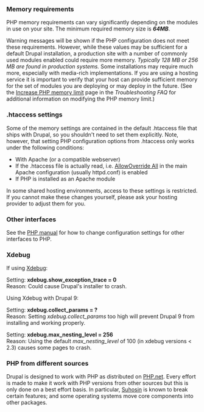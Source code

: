 ### Memory requirements

PHP memory requirements can vary significantly depending on the modules in use on your site. The minimum required memory size is _**64MB**_.

Warning messages will be shown if the PHP configuration does not meet these requirements. However, while these values may be sufficient for a default Drupal installation, a production site with a number of commonly used modules enabled could require more memory. _Typically 128 MB or 256 MB are found in production systems._ Some installations may require much more, especially with media-rich implementations. If you are using a hosting service it is important to verify that your host can provide sufficient memory for the set of modules you are deploying or may deploy in the future. (See the [Increase PHP memory limit](https://www.drupal.org/docs/7/managing-site-performance-and-scalability/changing-php-memory-limits "Changing PHP memory limits | Drupal 7 guide on Drupal.org") page in the _Troubleshooting FAQ_ for additional information on modifying the PHP memory limit.)

### .htaccess settings

Some of the memory settings are contained in the default .htaccess file that ships with Drupal, so you shouldn't need to set them explicitly. Note, however, that setting PHP configuration options from .htaccess only works under the following conditions:

* With Apache (or a compatible webserver)
* If the .htaccess file is actually read, i.e. [AllowOverride All](https://httpd.apache.org/docs/current/mod/core.html#allowoverride "core - Apache HTTP Server Version 2.4") in the main Apache configuration (usually httpd.conf) is enabled
* If PHP is installed as an Apache module

In some shared hosting environments, access to these settings is restricted. If you cannot make these changes yourself, please ask your hosting provider to adjust them for you.

### Other interfaces

See the [PHP manual](https://www.php.net/manual/en/configuration.changes.php#configuration.changes.other " How to change configuration settings - Manual") for how to change configuration settings for other interfaces to PHP.

### Xdebug

If using [Xdebug](https://xdebug.org/ "Xdebug - Debugger and Profiler Tool for PHP"):

Setting: **xdebug.show\_exception\_trace = 0**  
Reason: Could cause Drupal's installer to crash.

Using Xdebug with Drupal 9:

Setting: **xdebug.collect\_params = ?**  
Reason: Setting _xdebug.collect\_params_ too high will prevent Drupal 9 from installing and working properly.

Setting: **xdebug.max\_nesting\_level = 256**  
Reason: Using the default _max\_nesting\_level_ of 100 (in xdebug versions < 2.3) causes some pages to crash.

### PHP from different sources

Drupal is designed to work with PHP as distributed on [PHP.net](https://www.php.net/ " Hypertext Preprocessor"). Every effort is made to make it work with PHP versions from other sources but this is only done on a best effort basis. In particular, [Suhosin](https://suhosin.org "About | SUHOSIN") is known to break certain features; and some operating systems move core components into other packages.